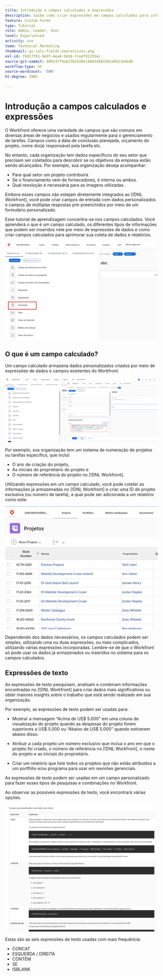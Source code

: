 ```yaml
---
title: Introdução a campos calculados e expressões
description: Saiba como criar expressões em campos calculados para coletar dados personalizados e exclusivos sobre o trabalho que está sendo feito para sua organização.
feature: Custom Forms
type: Tutorial
role: Admin, Leader, User
level: Experienced
activity: use
team: Technical Marketing
thumbnail: gs-calc-fields-expressions.png
exl-id: fbd17f01-9e97-4ead-9a56-7ce4f81255ec
source-git-commit: 409147f9a62302d28e14b834981992a0421d4e4b
workflow-type: ht
source-wordcount: '500'
ht-degree: 100%

---
```


# Introdução a campos calculados e expressões

<!-- **Note**: The expression examples shown are simple and some may be mitigated by fields already supplied by  . However, the examples are used to illustrate the foundational knowledge needed in order to build expressions in Workfront.-->

O Workfront oferece uma variedade de campos que são comuns em diversas áreas de negócios e usados regularmente para o gerenciamento de tarefas. Campos como a data de conclusão planejada, orçamento do projeto, nome do(a) responsável pela tarefa etc.

No entanto, cada organização tem dados específicos do seu setor que precisam ser coletados para descobrir se os objetivos da empresa estão sendo alcançados. Por exemplo, sua organização deseja acompanhar:

* Para qual setor um projeto contribuirá.
* Se o financiamento vem de fornecedores, é interno ou ambos.
* Qual resolução é necessária para as imagens utilizadas.

Embora esses campos não estejam diretamente integrados ao [!DNL Workfront], você pode criar campos de entrada com dados personalizados e campos de múltiplas respostas pré-preenchidos por meio de um formulário personalizado.

Esse tutorial de aprendizagem concentra-se nos campos calculados. Você aprenderá o que é um campo calculado, os diferentes tipos de informações que podem ser inseridos nele por meio de expressões de dados e como criar campos calculados para aprimorar sua coleta de dados e relatórios.

![Documento de visão geral da configuração do gerenciamento de recursos](assets/GS01.png)

## O que é um campo calculado?

Um campo calculado armazena dados personalizados criados por meio de expressões de dados e campos existentes do Workfront.

![Balanceador de carga de trabalho com relatório de utilização](assets/GS02.png)

Por exemplo, sua organização tem um sistema de numeração de projetos ou tarefas específico, que inclui:

* O ano de criação do projeto,
* As iniciais do proprietário do projeto e
* O número de referência do projeto no [!DNL Workfront].


Utilizando expressões em um campo calculado, você pode coletar as informações já armazenadas no [!DNL Workfront] e criar uma ID de projeto exclusiva (ou número de tarefa), a qual pode ser adicionada a um relatório como este:

![Balanceador de carga de trabalho com relatório de utilização](assets/GS03.png)

Dependendo dos dados necessários, os campos calculados podem ser simples, utilizando uma ou duas expressões, ou mais complicados, utilizando várias expressões incorporadas. Lembre-se de que o Workfront só pode usar os dados já armazenados ou inseridos no sistema para os campos calculados.

## Expressões de texto

As expressões de texto pesquisam, analisam e combinam informações encontradas no [!DNL Workfront] para criar dados mais significativos ou obter maiores insights sobre o trabalho que está sendo realizado em sua organização.

Por exemplo, as expressões de texto podem ser usadas para:

* Mostrar a mensagem “Acima de US$ 5.000” em uma coluna de visualização do projeto quando as despesas do projeto forem superiores a US$ 5.000 ou “Abaixo de US$ 5.000” quando estiverem abaixo disso.

* Atribuir a cada projeto um número exclusivo que inclua o ano em que o projeto foi criado, o número de referência no [!DNL Workfront], o nome do projeto e as iniciais do proprietário.

* Criar um relatório que liste todos os projetos que não estão atribuídos a um portfólio e/ou programa para usar em reuniões gerenciais.

As expressões de texto podem ser usadas em um campo personalizado para fazer esses tipos de pesquisas e combinações no Workfront.

Ao observar as possíveis expressões de texto, você encontrará várias opções.

![Documento de visão geral da configuração do gerenciamento de recursos](assets/TE01.png)

Estas são as seis expressões de texto usadas com mais frequência:

* CONCAT
* ESQUERDA / DIREITA
* CONTÉM
* SE
* ISBLANK